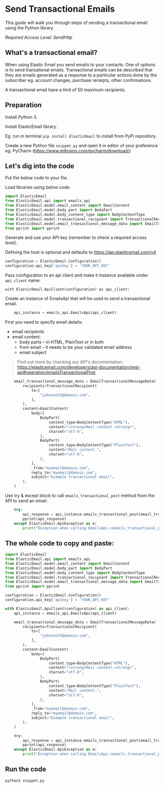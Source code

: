 # Send Transactional Emails

This guide will walk you through steps of sending a transactional email using the Python library. 

*Required Access Level: SendHttp*

## What's a transactional email?
When using Elastic Email you send emails to your contacts. One of options is to send transational emails. Transactional emails can be described that they are emails generated as a response to a particular actions done by the subscriber eg. account changes, purchase receipts, other confirmations.

A transactional email have a limit of 50 maximum recipients.


## Preparation
Install Python 3.

Install ElasticEmail library.

Eg. run in terminal `pip install ElasticEmail` to install from PyPi repository.

Create a new Python file `snippet.py` and open it in editor of your preference eg. PyCharm (https://www.jetbrains.com/pycharm/download/)

## Let's dig into the code

Put the below code to your file.

Load libraries using below code:

```python
import ElasticEmail
from ElasticEmail.api import emails_api
from ElasticEmail.model.email_content import EmailContent
from ElasticEmail.model.body_part import BodyPart
from ElasticEmail.model.body_content_type import BodyContentType
from ElasticEmail.model.transactional_recipient import TransactionalRecipient
from ElasticEmail.model.email_transactional_message_data import EmailTransactionalMessageData
from pprint import pprint
```

Generate and use your API key (remember to check a required access level).

Defining the host is optional and defaults to https://api.elasticemail.com/v4

```python
configuration = ElasticEmail.Configuration()
configuration.api_key['apikey'] = 'YOUR_API_KEY'
```

Pass configuration to an api client and make it instance available under `api_client` name:
```
with ElasticEmail.ApiClient(configuration) as api_client:
```

Create an instance of EmailsApi that will be used to send a transactional email.

```python
    api_instance = emails_api.EmailsApi(api_client)
```

First you need to specify email details:
- email recipients
- email content:
    - body parts – in HTML, PlainText or in both
    - from email – it needs to be your validated email address
    - email subject

> Find out more by checking our API's documentation: https://elasticemail.com/developers/api-documentation/rest-api#operation/emailsTransactionalPost


```python
    email_transactional_message_data = EmailTransactionalMessageData(
        recipients=TransactionalRecipient(
            to=[
                "johnsmith@domain.com",
            ],
        ),
        content=EmailContent(
            body=[
                BodyPart(
                    content_type=BodyContentType("HTML"),
                    content="<strong>Mail content.<strong>",
                    charset="utf-8",
                ),
                BodyPart(
                    content_type=BodyContentType("PlainText"),
                    content="Mail content.",
                    charset="utf-8",
                ),
            ],
            _from="myemail@domain.com",
            reply_to="myemail@domain.com",
            subject="Example transactional email",
        ),
    ) 
```

Use try & except block to call `emails_transactional_post` method from the API to send an email: 

```python
    try:
        api_response = api_instance.emails_transactional_post(email_transactional_message_data)
        pprint(api_response)
    except ElasticEmail.ApiException as e:
        print("Exception when calling EmailsApi->emails_transactional_post: %s\n" % e)
```


## The whole code to copy and paste:

```python
import ElasticEmail
from ElasticEmail.api import emails_api
from ElasticEmail.model.email_content import EmailContent
from ElasticEmail.model.body_part import BodyPart
from ElasticEmail.model.body_content_type import BodyContentType
from ElasticEmail.model.transactional_recipient import TransactionalRecipient
from ElasticEmail.model.email_transactional_message_data import EmailTransactionalMessageData
from pprint import pprint

configuration = ElasticEmail.Configuration()
configuration.api_key['apikey'] = 'YOUR_API_KEY'

with ElasticEmail.ApiClient(configuration) as api_client:
    api_instance = emails_api.EmailsApi(api_client)

    email_transactional_message_data = EmailTransactionalMessageData(
        recipients=TransactionalRecipient(
            to=[
                "johnsmith@domain.com",
            ],
        ),
        content=EmailContent(
            body=[
                BodyPart(
                    content_type=BodyContentType("HTML"),
                    content="<strong>Mail content.<strong>",
                    charset="utf-8",
                ),
                BodyPart(
                    content_type=BodyContentType("PlainText"),
                    content="Mail content.",
                    charset="utf-8",
                ),
            ],
            _from="myemail@domain.com",
            reply_to="myemail@domain.com",
            subject="Example transactional email",
        ),
    )

    try:
        api_response = api_instance.emails_transactional_post(email_transactional_message_data)
        pprint(api_response)
    except ElasticEmail.ApiException as e:
        print("Exception when calling EmailsApi->emails_transactional_post: %s\n" % e)
```

## Run the code
```
python3 snippet.py
```
